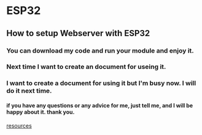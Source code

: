 # ESP32
## How to setup Webserver with ESP32


### You can download my code and run your module and enjoy it.
### Next time I want to create an document for useing it.
### I want to create a document for using it but I'm busy now. I will do it next time.

#### if you have any questions or any advice for me, just tell me, and I will be happy about it. thank you.

[resources](https://randomnerdtutorials.com/esp32-web-server-spiffs-spi-flash-file-system/)
